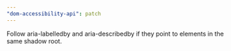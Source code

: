```yaml
---
"dom-accessibility-api": patch
---
```


Follow aria-labelledby and aria-describedby if they point to elements in the same shadow root.
